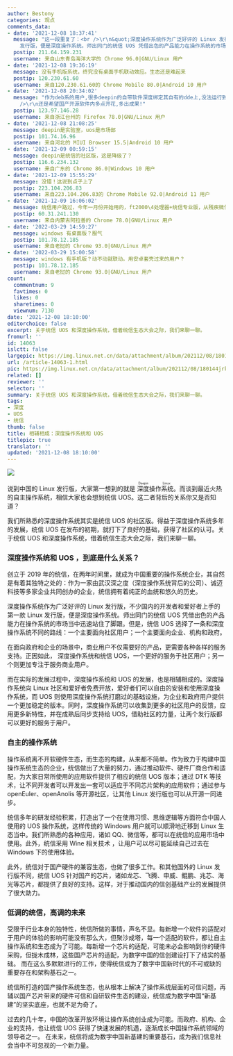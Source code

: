 ```yaml
---
author: Bestony
categories: 观点
comments_data:
- date: '2021-12-08 18:37:41'
  message: "这一段重复了：<br />\r\n&quot;深度操作系统作为广泛好评的 Linux 发行版，不少国内的开发者和爱好者上手的第一款 Linux
    发行版，便是深度操作系统。师出同门的统信 UOS 凭借出色的产品能力在操作系统的市场当中迅速站住了脚跟。但是，统信 UOS 选择了一条和深度操作系统不同的路线：一个主要面向社区用户；一个主要面向企业、机构和政府。&quot;"
  postip: 211.64.159.231
  username: 来自山东青岛海洋大学的 Chrome 96.0|GNU/Linux 用户
- date: '2021-12-08 19:36:19'
  message: 没有手机版系统，终究没有桌面手机联动效应。生态还是难起来
  postip: 120.230.61.60
  username: 来自120.230.61.60的 Chrome Mobile 80.0|Android 10 用户
- date: '2021-12-08 20:34:02'
  message: "作为deb系的用户,很多deepin的自带软件深度绑定其自有的dde上,没法运行到其他系统上,即使能运行,也是问题重重,个人感觉deepin类似windows全家桶,不是太喜欢,不过也无可厚非<br
    />\r\n还是希望国产开源软件内多点开花,多出成果!"
  postip: 123.97.146.28
  username: 来自浙江台州的 Firefox 78.0|GNU/Linux 用户
- date: '2021-12-08 21:08:25'
  message: deepin是实验室，uos是市场部
  postip: 101.74.16.96
  username: 来自河北的 MIUI Browser 15.5|Android 10 用户
- date: '2021-12-09 00:59:15'
  message: deepin是统信的社区版，这是降级了？
  postip: 116.6.234.132
  username: 来自广东的 Chrome 86.0|Windows 10 用户
- date: '2021-12-09 15:55:29'
  message: 没错！这说到点子上了
  postip: 223.104.206.83
  username: 来自223.104.206.83的 Chrome Mobile 92.0|Android 11 用户
- date: '2021-12-09 16:06:02'
  message: 统信用户路过，今年一月份开始用的，ft2000\4处理器+统信专业版，从残疾微信、打印机失灵到现在兼容wine能摸鱼打红警2。总体来说作为办公日用来说，足以
  postip: 60.31.241.130
  username: 来自内蒙古阿拉善的 Chrome 78.0|GNU/Linux 用户
- date: '2022-03-29 14:59:27'
  message: windows 有桌面版？服气
  postip: 101.78.12.185
  username: 来自老挝的 Chrome 93.0|GNU/Linux 用户
- date: '2022-03-29 15:00:58'
  message: windows 有手机版？动不动就联动。用安卓套壳过来的用户？
  postip: 101.78.12.185
  username: 来自老挝的 Chrome 93.0|GNU/Linux 用户
count:
  commentnum: 9
  favtimes: 0
  likes: 0
  sharetimes: 0
  viewnum: 7130
date: '2021-12-08 18:10:00'
editorchoice: false
excerpt: 关于统信 UOS 和深度操作系统，借着统信生态大会之际，我们来聊一聊。
fromurl: ''
id: 14063
islctt: false
largepic: https://img.linux.net.cn/data/attachment/album/202112/08/180144jrk07pheoo0ko7o5.jpg
url: /article-14063-1.html
pic: https://img.linux.net.cn/data/attachment/album/202112/08/180144jrk07pheoo0ko7o5.jpg.thumb.jpg
related: []
reviewer: ''
selector: ''
summary: 关于统信 UOS 和深度操作系统，借着统信生态大会之际，我们来聊一聊。
tags:
- 深度
- UOS
- 统信
thumb: false
title: 相辅相成：深度操作系统和 UOS
titlepic: true
translator: ''
updated: '2021-12-08 18:10:00'
---
```


![](https://img.linux.net.cn/data/attachment/album/202112/08/180144jrk07pheoo0ko7o5.jpg)


说到中国的 Linux 发行版，大家第一想到的就是<ruby> 深度操作系统 <rp>  （ </rp> <rt>  Deepin Linux </rt> <rp>  ） </rp></ruby>。而谈到最近火热的自主操作系统，相信大家也会想到统信 UOS。这二者背后的关系你又是否知道？


我们所熟悉的深度操作系统其实是统信 UOS 的社区版。得益于深度操作系统多年的发展，统信 UOS 在发布的初期，就打下了良好的基础，获得了社区的认可。关于统信 UOS 和深度操作系统，借着统信生态大会之际，我们来聊一聊。


### 深度操作系统和 UOS ，到底是什么关系？


创立于 2019 年的统信，在两年时间里，就成为中国重要的操作系统企业，其自然是有着其独特之处的：作为一家由武汉深之度（深度操作系统背后的公司）、诚迈科技等多家企业共同创办的企业，统信拥有着纯正的血统和悠久的历史。


深度操作系统作为广泛好评的 Linux 发行版，不少国内的开发者和爱好者上手的第一款 Linux 发行版，便是深度操作系统。师出同门的统信 UOS 凭借出色的产品能力在操作系统的市场当中迅速站住了脚跟。但是，统信 UOS 选择了一条和深度操作系统不同的路线：一个主要面向社区用户；一个主要面向企业、机构和政府。


在面向政府和企业的场景中，商业用户不仅需要好的产品，更需要各种各样的服务支持。正因如此， 深度操作系统和统信 UOS，一个更好的服务于社区用户；另一个则更加专注于服务商业用户。


而在实际的发展过程中，深度操作系统和 UOS 的发展，也是相辅相成的。深度操作系统向 Linux 社区和爱好者免费开放，爱好者们可以自由的安装和使用深度操作系统，而 UOS 则使用深度操作系统打磨过的基础设施，为企业和政府用户提供一个更加稳定的版本。同时，深度操作系统可以收集到更多的社区用户的反馈，应用更多新特性，并在成熟后同步支持给 UOS，借助社区的力量，让两个发行版都可以更好的服务于用户。


### 自主的操作系统


操作系统离不开软硬件生态，而生态的构建，从来都不简单。作为致力于构建中国操作系统生态的企业，统信做出了大量的努力，通过推动软件、硬件厂商合作和适配，为大家日常所使用的应用软件提供了相应的统信 UOS 版本；通过 DTK 等技术，让不同开发者可以开发出一套可以适应于不同芯片架构的应用软件；通过参与 openEuler、openAnolis 等开源社区，让其他 Linux 发行版也可以从开源一同进步。


统信多年的研发经验积累，打造出了一个在使用习惯、思维逻辑等方面符合中国人使用的 UOS 操作系统，这样传统的 Windows 用户就可以顺滑地迁移到 Linux 生态当中。我们所熟悉的各种应用，诸如 QQ、微信等，都可以在统信的应用市场中使用。此外，统信采用 Wine 相关技术 ，让用户可以尽可能延续自己过去在 Windows 下的使用体验。


此外，统信对于国产硬件的兼容生态，也做了很多工作。和其他国外的 Linux 发行版不同，统信 UOS 针对国产的芯片，诸如龙芯、飞腾、申威、鲲鹏、兆芯、海光等芯片，都提供了良好的支持。这样，对于推动国内的信创基础产业的发展提供了很大助力。


### 低调的统信，高调的未来


受限于行业本身的独特性，统信所做的事情，声名不显。每新增一个软件的适配对于用户的体验的影响可能没有那么大，但聚沙成塔，每一个适配的软件，都让自主操作系统和生态成为了可能。每新增一个芯片的适配，可能未必会影响到你的硬件采购，但拢木成林，这些国产芯片的适配，为数字中国的信创建设打下了结实的基础。 而在这么多默默进行的工作，使得统信成为了数字中国新时代的不可或缺的重要存在和架构基石之一。


统信所打造的国产操作系统生态，也从根本上解决了操作系统层面的可信问题，再辅以国产芯片带来的硬件可信和自研软件生态的建设，统信成为数字中国“新基建”的坚实底座，也就不足为奇了。


过去的几十年，中国的改革开放环境让操作系统创业成为可能。而政府、机构、企业的支持，也让统信 UOS 获得了快速发展的机遇，逐渐成长中国操作系统领域的领导者之一。 在未来，统信将成为数字中国新基建的重要基石，成为我们信息社会当中不可忽视的一个新力量。